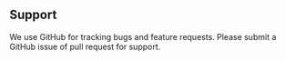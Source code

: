 ## Support

We use GitHub for tracking bugs and feature requests. Please submit a GitHub issue of pull request for support.